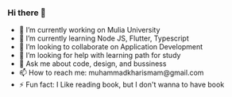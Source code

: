 ### Hi there 👋

<!--
**Kharismahardikaa/Kharismahardikaa** is a ✨ _special_ ✨ repository because its `README.md` (this file) appears on your GitHub profile.


-->
<div class="grid">
  <div id="item-1">
    <ul>
      <li>🔭 I’m currently working on Mulia University</li>
      <li>🌱 I’m currently learning Node JS, Flutter, Typescript</li>
      <li>👯 I’m looking to collaborate on Application Development</li>
      <li>🤔 I’m looking for help with learning path for study</li>
      <li>💬 Ask me about code, design, and bussiness</li>
      <li>📫 How to reach me: muhammadkharismam@gmail.com</li>
      <li>⚡ Fun fact: I Like reading book, but I don't wanna to have book</li>
    </ul>
  </div>
  </div>
</div>
